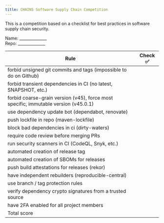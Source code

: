 ```yaml
---
title: CHAINS Software Supply Chain Competition
---
```


This is a competition based on a checklist for best practices in software supply chain security.

Name: ______________  
Repo: ______________

| Rule | Check ✅|
|----------|----------|
| forbid unsigned git commits and tags (impossible to do on Github)|          |
| forbid transient dependencies in CI (no latest, SNAPSHOT, etc.) |          |
| forbid coarse-grain version (v45), force most specific, immutable version (v45.0.1)   |          |
| use dependency update bot (dependabot, renovate) |          |
| push lockfile in repo (maven-lockfile) |          |
| block bad dependencies in ci (dirty-waters) |          |
| require code review before merging PRs |          |
| run security scanners in CI (CodeQL, Snyk, etc.) |          |
| automated creation of release tag |          |
| automated creation of SBOMs for releases |          |
| push build attestations for releases (rekor) |          |
| have independent rebuilders (reproducible-central) |          |
| use branch / tag protection rules |          |
| verify dependency crypto signatures from a trusted source |          |
| have 2FA enabled for all project members |          |
| Total score  |          |
